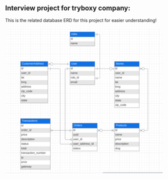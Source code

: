 
<h2>Interview project for tryboxy company:</h2>

<p>This is the related database ERD for this project for easier understanding!</p>

<img src="./assets/database-schema.png">